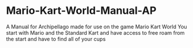 # Mario-Kart-World-Manual-AP
A Manual for Archipellago made for use on the game Mario Kart World
You start with Mario and the Standard Kart and have access to free roam from the start and have to find all of your cups
